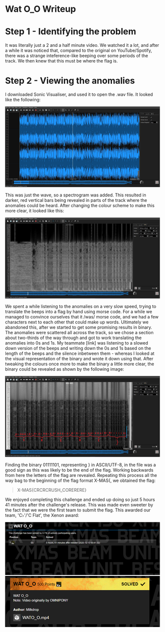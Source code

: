 # Wat O_O Writeup

# Step 1 - Identifying the problem

It was literally just a 2 and a half minute video. We watched it a lot, and after a while it was noticed that, compared to the original on YouTube/Spotify, there was a strange inteference-like beeping over some periods of the track. We then knew that this must be where the flag is.

# Step 2 - Viewing the anomalies

I downloaded Sonic Visualiser, and used it to open the .wav file. It looked like the following:

![Image 1](image1.JPG)

This was just the wave, so a spectrogram was added. This resulted in darker, red vertical bars being revealed in parts of the track where the anomalies could be heard. After changing the colour scheme to make this more clear, it looked like this:

![Image 2](image2.JPG)

We spent a while listening to the anomalies on a very slow speed, trying to translate the beeps into a flag by hand using morse code. For a while we managed to convince ourselves that it /was/ morse code, and we had a few characters next to each other that could make up words.
Ultimately we abandoned this, after we started to get some promising results in binary.
The anomalies were scattered all across the track, so we chose a section about two-thirds of the way through and got to work translating the anomalies into 0s and 1s.
My teammate [link] was listening to a slowed down version of the beeps and writing down the 0s and 1s based on the length of the beeps and the silence inbetween them - whereas I looked at the visual representation of the binary and wrote it down using that.
After tweaking the colours once more to make the binary a little more clear, the binary could be revealed as shown by the following image:

![Image 3](image3.JPG)

Finding the binary 01111101, representing } in ASCII/UTF-8, in the file was a good sign as this was likely to be the end of the flag. Working backwards from here the letters of the flag are revealed.
Repeating this process all the way bag to the beginning of the flag format X-MAS{, we obtained the flag:

> X-MAS{CRCRCRUSH_CORERERE}

We enjoyed completing this challenge and ended up doing so just 5 hours 41 minutes after the challenge's release. This was made even sweeter by the fact that we were the first team to submit the flag. This awarded our team, 'C♭'/'C Flat', the Xenon award:

![Image 4](image4.png)
![Image 5](image5.png)
